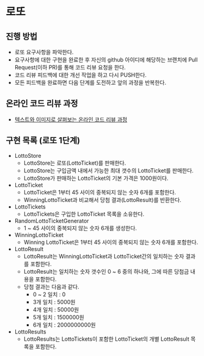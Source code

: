 # 로또
## 진행 방법
* 로또 요구사항을 파악한다.
* 요구사항에 대한 구현을 완료한 후 자신의 github 아이디에 해당하는 브랜치에 Pull Request(이하 PR)를 통해 코드 리뷰 요청을 한다.
* 코드 리뷰 피드백에 대한 개선 작업을 하고 다시 PUSH한다.
* 모든 피드백을 완료하면 다음 단계를 도전하고 앞의 과정을 반복한다.

## 온라인 코드 리뷰 과정
* [텍스트와 이미지로 살펴보는 온라인 코드 리뷰 과정](https://github.com/next-step/nextstep-docs/tree/master/codereview)

## 구현 목록 (로또 1단계)
* LottoStore
    * LottoStore는 로또(LottoTicket)를 판매한다.
    * LottoStore는 구입금액 내에서 가능한 최대 갯수의 LottoTicket를 판매한다.
    * LottoStore가 판매하는 LottoTicket의 기본 가격은 1000원이다.
* LottoTicket
    * LottoTicket은 1부터 45 사이의 중복되지 않는 숫자 6개를 포함한다.
    * WinningLottoTicket과 비교해서 당첨 결과(LottoResult)를 반환한다.
* LottoTickets
    * LottoTickets은 구입한 LottoTicket 목록을 소유한다.
* RandomLottoTicketGenerator
    * 1 ~ 45 사이의 중복되지 않는 숫자 6개를 생성한다.
* WinningLottoTicket
    * Winning LottoTicket은 1부터 45 사이의 중복되지 않는 숫자 6개를 포함한다.
* LottoResult
    * LottoResult는 WinningLottoTicket과 LottoTicket간의 일치하는 숫자 결과를 포함한다.
    * LottoResult는 일치하는 숫자 갯수인 0 ~ 6 중의 하나와, 그에 따른 당첨금 내용을 포함한다.
    * 당첨 결과는 다음과 같다.
        * 0 ~ 2 일치 : 0
        * 3개 일치 : 5000원
        * 4개 일치 : 50000원
        * 5개 일치 : 1500000원
        * 6개 일치 : 2000000000원
* LottoResults
    * LottoResults는 LottoTickets이 포함한 LottoTicket의 개별 LottoResult 목록을 포함한다. 